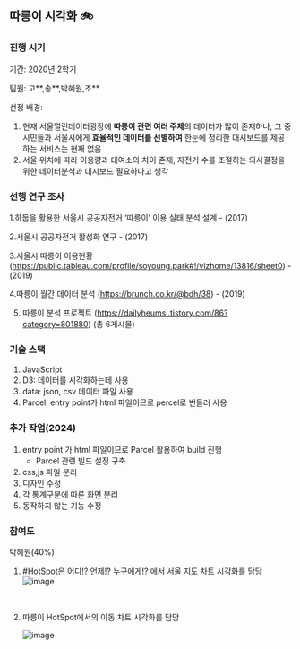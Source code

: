 ## 따릉이 시각화 🚲

### 진행 시기
기간: 2020년 2학기

팀원: 고**,송**,박혜원,조**

선정 배경: 
1. 현재 서울열린데이터광장에 **따릉이 관련 여러 주제**의 데이터가 많이 존재하나,
그 중 시민들과 서울시에게 **효율적인 데이터를 선별하여**
한눈에 정리한 대시보드를 제공하는 서비스는 현재 없음
2. 서울 위치에 따라 이용량과 대여소의 차이 존재, 자전거 수를 조절하는 의사결정을 위한 데이터분석과 대시보드 필요하다고 생각

### 선행 연구 조사 
1.하둡을 활용한 서울시 공공자전거 ‘따릉이’ 이용 실태 분석 설계 - (2017)

2.서울시 공공자전거 활성화 연구 - (2017)

3.서울시 따릉이 이용현황 (https://public.tableau.com/profile/soyoung.park#!/vizhome/13816/sheet0) - (2019)

4.따릉이 월간 데이터 분석 (https://brunch.co.kr/@bdh/38) - (2019)

5. 따릉이 분석 프로젝트 (https://dailyheumsi.tistory.com/86?category=801880) (총 6게시물)


### 기술 스택

1. JavaScript
2. D3: 데이터를 시각화하는데 사용
3. data: json, csv 데이터 파일 사용
4. Parcel: entry point가 html 파일이므로 percel로 번들러 사용


### 추가 작업(2024)
1. entry point 가 html 파일이므로 Parcel 활용하여 build 진행
   - Parcel 관련 빌드 설정 구축
2. css,js 파일 분리
3. 디자인 수정
4. 각 통계구분에 따른 화면 분리
5. 동작하지 않는 기능 수정  


### 참여도

박혜원(40%)
1. #HotSpot은 어디!? 언제!? 누구에게!? 에서 서울 지도 차트 시각화를 담당
  ![image](https://github.com/user-attachments/assets/8ff53a12-4714-4181-a638-141da39ce218)
<br/>

2. 따릉이 HotSpot에서의 이동 차트 시각화를 담당 
   
   ![image](https://github.com/user-attachments/assets/a0d0948f-c3ef-4098-9325-b05ef3232777)

